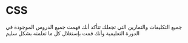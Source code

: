 # CSS
جميع التكليفات والتمارين التي تجعلك تتأكد أنك فهمت جميع الدروس الموجودة في الدورة التعليمية وأنك قمت بإستغلال كل ما تعلمته بشكل سليم
